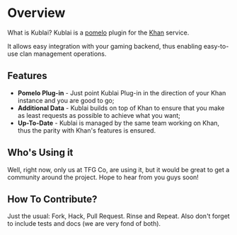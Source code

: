 Overview
========

What is Kublai? Kublai is a [pomelo](https://github.com/NetEase/pomelo) plugin for the [Khan](http://khan-api.readthedocs.io/) service.

It allows easy integration with your gaming backend, thus enabling easy-to-use clan management operations.

## Features

* **Pomelo Plug-in** - Just point Kublai Plug-in in the direction of your Khan instance and you are good to go;
* **Additional Data** - Kublai builds on top of Khan to ensure that you make as least requests as possible to achieve what you want;
* **Up-To-Date** - Kublai is managed by the same team working on Khan, thus the parity with Khan's features is ensured.

## Who's Using it

Well, right now, only us at TFG Co, are using it, but it would be great to get a community around the project. Hope to hear from you guys soon!

## How To Contribute?

Just the usual: Fork, Hack, Pull Request. Rinse and Repeat. Also don't forget to include tests and docs (we are very fond of both).
